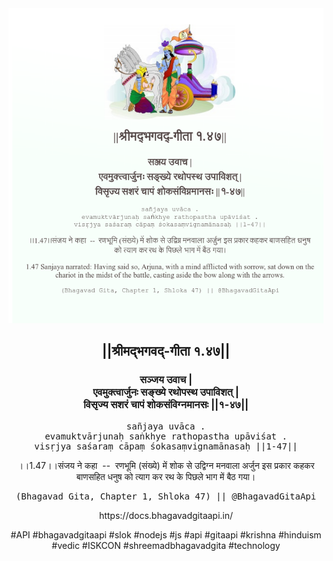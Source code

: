 <img src="../../asset/BG_1_47.png"/>
<center><h2>||श्रीमद्‍भगवद्‍-गीता १.४७||</h2>
<h3>सञ्जय उवाच |<br/>एवमुक्त्वार्जुनः सङ्ख्ये रथोपस्थ उपाविशत् |<br/>विसृज्य सशरं चापं शोकसंविग्नमानसः ||१-४७||</h3>
<pre>sañjaya uvāca .<br/>evamuktvārjunaḥ saṅkhye rathopastha upāviśat .<br/>visṛjya saśaraṃ cāpaṃ śokasaṃvignamānasaḥ ||1-47||</pre>
<p>।।1.47।।संजय ने कहा  --  रणभूमि (संख्ये) में शोक से उद्विग्न मनवाला अर्जुन इस प्रकार कहकर बाणसहित धनुष को त्याग कर रथ के पिछले भाग में बैठ गया।</p>
<pre>(Bhagavad Gita, Chapter 1, Shloka 47) || @BhagavadGitaApi</pre><p>https://docs.bhagavadgitaapi.in/</p><p>#API #bhagavadgitaapi #slok #nodejs #js #api #gitaapi #krishna #hinduism #vedic #ISKCON #shreemadbhagavadgita #technology</p></center>
